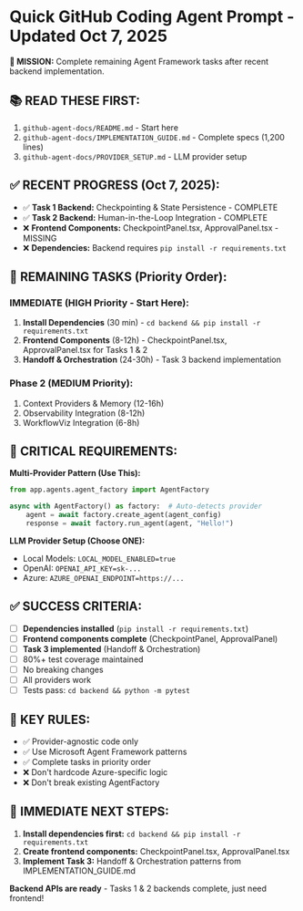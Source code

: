 # Quick GitHub Coding Agent Prompt - Updated Oct 7, 2025

**🎯 MISSION:** Complete remaining Agent Framework tasks after recent backend implementation.

## 📚 READ THESE FIRST:
1. `github-agent-docs/README.md` - Start here
2. `github-agent-docs/IMPLEMENTATION_GUIDE.md` - Complete specs (1,200 lines)
3. `github-agent-docs/PROVIDER_SETUP.md` - LLM provider setup

## ✅ RECENT PROGRESS (Oct 7, 2025):
- ✅ **Task 1 Backend:** Checkpointing & State Persistence - COMPLETE
- ✅ **Task 2 Backend:** Human-in-the-Loop Integration - COMPLETE  
- ❌ **Frontend Components:** CheckpointPanel.tsx, ApprovalPanel.tsx - MISSING
- ❌ **Dependencies:** Backend requires `pip install -r requirements.txt`

## 🚀 REMAINING TASKS (Priority Order):

### IMMEDIATE (HIGH Priority - Start Here):
1. **Install Dependencies** (30 min) - `cd backend && pip install -r requirements.txt`
2. **Frontend Components** (8-12h) - CheckpointPanel.tsx, ApprovalPanel.tsx for Tasks 1 & 2
3. **Handoff & Orchestration** (24-30h) - Task 3 backend implementation

### Phase 2 (MEDIUM Priority):
1. Context Providers & Memory (12-16h)
2. Observability Integration (8-12h)
3. WorkflowViz Integration (6-8h)

## 🔧 CRITICAL REQUIREMENTS:

**Multi-Provider Pattern (Use This):**

```python
from app.agents.agent_factory import AgentFactory

async with AgentFactory() as factory:  # Auto-detects provider
    agent = await factory.create_agent(agent_config)
    response = await factory.run_agent(agent, "Hello!")
```

**LLM Provider Setup (Choose ONE):**

- Local Models: `LOCAL_MODEL_ENABLED=true`
- OpenAI: `OPENAI_API_KEY=sk-...`
- Azure: `AZURE_OPENAI_ENDPOINT=https://...`

## ✅ SUCCESS CRITERIA:

- [ ] **Dependencies installed** (`pip install -r requirements.txt`)
- [ ] **Frontend components complete** (CheckpointPanel, ApprovalPanel)
- [ ] **Task 3 implemented** (Handoff & Orchestration)
- [ ] 80%+ test coverage maintained  
- [ ] No breaking changes
- [ ] All providers work
- [ ] Tests pass: `cd backend && python -m pytest`

## 🚨 KEY RULES:

- ✅ Provider-agnostic code only
- ✅ Use Microsoft Agent Framework patterns
- ✅ Complete tasks in priority order
- ❌ Don't hardcode Azure-specific logic
- ❌ Don't break existing AgentFactory

## 🎯 IMMEDIATE NEXT STEPS:

1. **Install dependencies first:** `cd backend && pip install -r requirements.txt`
2. **Create frontend components:** CheckpointPanel.tsx, ApprovalPanel.tsx  
3. **Implement Task 3:** Handoff & Orchestration patterns from IMPLEMENTATION_GUIDE.md

**Backend APIs are ready** - Tasks 1 & 2 backends complete, just need frontend!